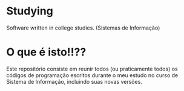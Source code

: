Studying
========

Software written in college studies. (Sistemas de Informação)



O que é isto!!??
================
Este repositório consiste em reunir todos (ou praticamente todos) os códigos de programação escritos durante o meu estudo no curso de Sistema de Informação, incluindo suas novas versões.

